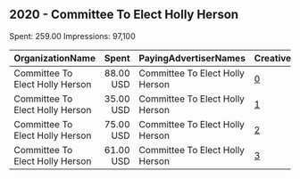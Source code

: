 ## 2020 - Committee To Elect Holly Herson 
Spent: 259.00
Impressions: 97,100

|OrganizationName|Spent|PayingAdvertiserNames|CreativeUrls|Impressions|Genders|AgeBrackets|CountryCodes|BillingAddresses|CandidateBallotInformation|
|:---|---:|:---|:---|---:|:---|:---|:---|:---|:---|
|Committee To Elect Holly Herson|88.00 USD|Committee To Elect Holly Herson|[0](https://www.snap.com/political-ads/asset/5c870d8fad71faf81daa5a17971cf50c594be568fd12eec184c98a1406e572ac?mediaType=mp4)|28,804||18-30|united states|US|CommitteeToElectHollyHerson|
|Committee To Elect Holly Herson|35.00 USD|Committee To Elect Holly Herson|[1](https://www.snap.com/political-ads/asset/d20826cd3cc73301b05eaff46349d8f088e94f204bf28b8486514ad1a92ae831?mediaType=png)|26,685||17+|united states|US|Holly Herson for HD 48|
|Committee To Elect Holly Herson|75.00 USD|Committee To Elect Holly Herson|[2](https://www.snap.com/political-ads/asset/5c870d8fad71faf81daa5a17971cf50c594be568fd12eec184c98a1406e572ac?mediaType=mp4)|22,231||18+|united states|US|Committee To Elect Holly Herson|
|Committee To Elect Holly Herson|61.00 USD|Committee To Elect Holly Herson|[3](https://www.snap.com/political-ads/asset/4d0c7874e776ab15193a48e7d601df24163aff01c2ef68c312401bb4150f94f8?mediaType=jpeg)|19,380||18-30|united states|US|CommitteeToElectHollyHerson|
